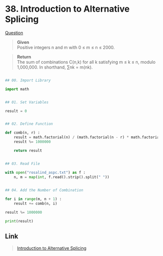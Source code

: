 # 38. Introduction to Alternative Splicing

[Question](http://rosalind.info/problems/aspc/)


> **Given**    
>  Positive integers n and m with 0 ≤ m ≤ n ≤ 2000.

> **Return**    
> The sum of combinations C(n,k) for all k satisfying m ≤ k ≤ n, modulo 1,000,000. In shorthand, ∑nk = m(nk).
 
```python

## 00. Import Library

import math


## 01. Set Variables

result = 0


## 02. Define Function

def comb(n, r) :
	result = math.factorial(n) / (math.factorial(n - r) * math.factorial(r))
	result %= 1000000

	return result


## 03. Read File

with open("rosalind_aspc.txt") as f :
	n, m = map(int, f.read().strip().split(" "))
  

## 04. Add the Number of Combination

for i in range(m, n + 1) :
	result += comb(n, i)

result %= 1000000

print(result)

```


## Link

> [Introduction to Alternative Splicing](http://rosalind.info/problems/aspc/)
